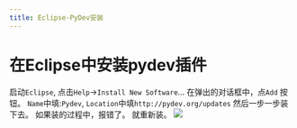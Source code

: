 ```yaml
---
title: Eclipse-PyDev安装
---
```

# 在Eclipse中安装pydev插件
启动`Eclipse`, 点击`Help`->`Install New Software`...   在弹出的对话框中，点`Add` 按钮。 `Name`中填:`Pydev`,  `Location`中填`http://pydev.org/updates`
然后一步一步装下去。  如果装的过程中，报错了。 就重新装。
![](http://images.cnblogs.com/cnblogs_com/Bonker/708765/o_1.png)

